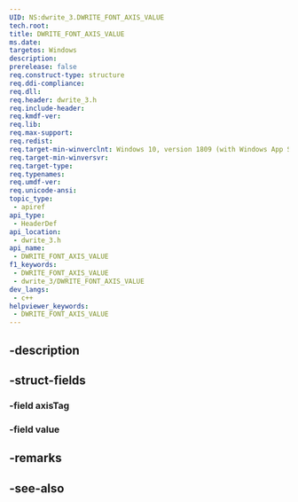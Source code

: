 ```yaml
---
UID: NS:dwrite_3.DWRITE_FONT_AXIS_VALUE
tech.root: 
title: DWRITE_FONT_AXIS_VALUE
ms.date: 
targetos: Windows
description: 
prerelease: false
req.construct-type: structure
req.ddi-compliance: 
req.dll: 
req.header: dwrite_3.h
req.include-header: 
req.kmdf-ver: 
req.lib: 
req.max-support: 
req.redist: 
req.target-min-winverclnt: Windows 10, version 1809 (with Windows App SDK 0.5 or later)
req.target-min-winversvr: 
req.target-type: 
req.typenames: 
req.umdf-ver: 
req.unicode-ansi: 
topic_type:
 - apiref
api_type:
 - HeaderDef
api_location:
 - dwrite_3.h
api_name:
 - DWRITE_FONT_AXIS_VALUE
f1_keywords:
 - DWRITE_FONT_AXIS_VALUE
 - dwrite_3/DWRITE_FONT_AXIS_VALUE
dev_langs:
 - c++
helpviewer_keywords:
 - DWRITE_FONT_AXIS_VALUE
---
```


## -description

## -struct-fields

### -field axisTag

### -field value

## -remarks

## -see-also

